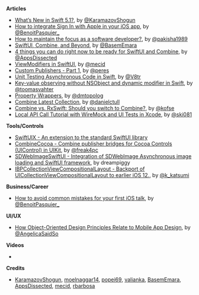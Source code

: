 **Articles**

* [What’s New in Swift 5.1?](https://www.raywenderlich.com/4187396-what-s-new-in-swift-5-1), by  [@KaramazovShogun](https://twitter.com/KaramazovShogun)
* [How to integrate Sign In with Apple in your iOS app](https://benoitpasquier.com/how-to-integrate-sign-in-with-apple-ios/), by [@BenoitPasquier_](https://twitter.com/benoitpasquier_)
* [How to maintain the focus as a software developer?](https://medium.com/flawless-app-stories/how-to-maintain-the-focus-as-a-software-developer-d43aeb25693c), by [@pakisha1989](https://twitter.com/pakisha1989)
* [SwiftUI, Combine, and Beyond](https://basememara.com/swiftui-combine-and-beyond/), by [@BasemEmara](https://twitter.com/basememara)
* [4 things you can do right now to be ready for SwiftUI and Combine](https://www.appsdissected.com/getting-ready-swiftui-combine/), by [@AppsDissected](https://twitter.com/AppsDissected)
* [ViewModifiers in SwiftUI](https://mecid.github.io/2019/08/07/viewmodifiers-in-swiftui/), by [@mecid](https://twitter.com/mecid)
* [Custom Publishers - Part 1](https://ruiper.es/2019/08/05/custom-publishers-part1/), by [@peres](https://twitter.com/peres)
* [Unit Testing Asynchronous Code in Swift](https://www.vadimbulavin.com/unit-testing-async-code-in-swift/), by [@V8tr](https://twitter.com/V8tr)
* [Key-value observing without NSObject and dynamic modifier in Swift](https://augmentedcode.io/2019/08/05/key-value-observing-without-nsobject-and-dynamic-in-swift/), by [@toomasvahter](https://twitter.com/toomasvahter)
* [Property Wrappers](https://dmtopolog.com/property-wrappers/), by [@dmtopolog](https://twitter.com/dmtopolog)
* [Combine Latest Collection](https://danieltull.co.uk/blog/2019/08/04/combine-latest-collection/), by [@danielctull](https://twitter.com/danielctull)
* [Combine vs. RxSwift: Should you switch to Combine?](https://quickbirdstudios.com/blog/combine-vs-rxswift/), by [@kofse](https://twitter.com/kofse)
* [Local API Call Tutorial with WireMock and UI Tests in Xcode](https://www.raywenderlich.com/3462646-local-api-call-tutorial-with-wiremock-and-ui-tests-in-xcode), by [@ski081](https://twitter.com/ski081)

**Tools/Controls**

* [SwiftUIX - An extension to the standard SwiftUI library](https://github.com/SwiftUIX/SwiftUIX)
* [CombineCocoa - Combine publisher bridges for Cocoa Controls (UIControl) in UIKit](https://github.com/freak4pc/CombineCocoa), by [@‪freak4pc‬](https://twitter.com/freak4pc)
* [SDWebImageSwiftUI - Integration of SDWebImage Asynchronous image loading and SwiftUI framework](https://github.com/dreampiggy/SDWebImageSwiftUI), by dreampiggy
* [IBPCollectionViewCompositionalLayout - Backport of UICollectionViewCompositionalLayout to earlier iOS 12.](https://github.com/kishikawakatsumi/IBPCollectionViewCompositionalLayout), by [@k_katsumi](https://twitter.com/k_katsumi)

**Business/Career**

* [How to avoid common mistakes for your first iOS talk](https://benoitpasquier.com/how-to-avoid-mistakes-first-ios-talk/), by [@BenoitPasquier_](https://twitter.com/benoitpasquier_)

**UI/UX**

* [How Object-Oriented Design Principles Relate to Mobile App Design](https://blog.proto.io/how-object-oriented-design-principles-relate-to-mobile-app-design/), by [@AngelicaSaidSo](https://twitter.com/AngelicaSaidSo)

**Videos**

*

**Credits**

* [KaramazovShogun](https://github.com/KaramazovShogun), [moelnaggar14](https://github.com/MoElnaggar14), [popei69](https://github.com/popei69), [valianka](https://github.com/valianka), [BasemEmara](https://github.com/basememara), [AppsDissected](https://github.com/AppsDissected), [mecid](https://github.com/mecid), [rbarbosa](https://github.com/rbarbosa)
